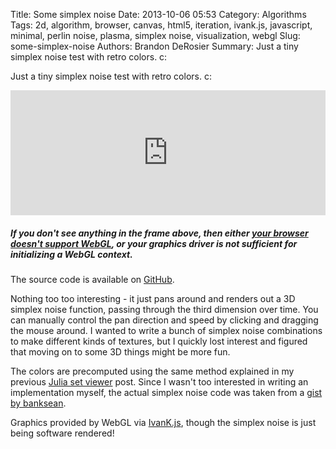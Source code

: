 Title: Some simplex noise
Date: 2013-10-06 05:53
Category: Algorithms
Tags: 2d, algorithm, browser, canvas, html5, iteration, ivank.js, javascript, minimal, perlin noise, plasma, simplex noise, visualization, webgl
Slug: some-simplex-noise
Authors: Brandon DeRosier
Summary: Just a tiny simplex noise test with retro colors. c:

Just a tiny simplex noise test with retro colors. c: <!--more-->

<iframe src="http://bdero.me/ivank-tests/simplexnoise/" height="200" width="100%" frameborder="no"></iframe><h5><strong>If you don't see anything in the frame above, then either <a title="Check if your browser supports WebGL" href="http://get.webgl.org/" target="_blank">your browser doesn't support WebGL</a>, or your graphics driver is not sufficient for initializing a WebGL context.</strong></h5>
The source code is available on <a title="Simplex noise test source code" href="https://github.com/bdero/ivank-tests/blob/gh-pages/simplexnoise/simplexnoise.js" target="_blank">GitHub</a>.

Nothing too too interesting - it just pans around and renders out a 3D simplex noise function, passing through the third dimension over time. You can manually control the pan direction and speed by clicking and dragging the mouse around. I wanted to write a bunch of simplex noise combinations to make different kinds of textures, but I quickly lost interest and figured that moving on to some 3D things might be more fun.

The colors are precomputed using the same method explained in my previous <a href="{filename}/" title="Julia set viewer">Julia set viewer</a> post. Since I wasn't too interested in writing an implementation myself, the actual simplex noise code was taken from a <a href="https://gist.github.com/banksean/304522#file-perlin-noise-simplex-js" title="banksean's simplex noise implementation" target="_blank">gist by banksean</a>.

Graphics provided by WebGL via <a href="http://lib.ivank.net/" title="IvanK Lib" target="_blank">IvanK.js</a>, though the simplex noise is just being software rendered!
